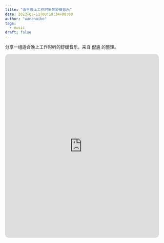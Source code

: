 ```yaml
---
title: "适合晚上工作时听的舒缓音乐"
date: 2023-05-11T00:19:34+08:00
author: "wananaiko"
tags:
  - music
draft: false
---
```


分享一组适合晚上工作时听的舒缓音乐，来自 [倪爽](https://twitter.com/nishuang) 的整理。

<iframe style="border-radius:12px" src="https://open.spotify.com/embed/playlist/4uVuxnviSM6SlROFvYgX1S?utm_source=generator" width="100%" height="600" frameBorder="0" allowfullscreen="" allow="autoplay; clipboard-write; encrypted-media; fullscreen; picture-in-picture" loading="lazy"></iframe>
